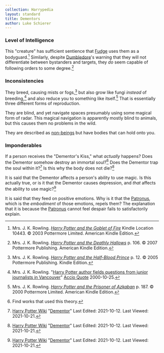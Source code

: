 ```yaml
---
collection: Harrypedia
layout: standard
title: Dementors
author: Luke Schierer
---
```


### Level of Intelligence

This "creature" has sufficient sentience that [Fudge]
uses them as a bodyguard.[^211021-1] Similarly, despite [Dumbledore][]'s
warning that they will not differentiate between bystanders and targets, they
_do_ seem capable of following orders to some degree.[^211021-2]

[Fudge]: /Harrypedia/people/fudge/cornelius_oswald/
[Dumbledore]: /Harrypedia/people/dumbledore/albus_percival_wulfric_brian//

### Inconsistencies

They breed, causing mists or fogs,[^211021-3] but also grow like fungi _instead_
of breeding,[^211021-4] and also reduce you to something like itself.[^211021-5]
That is essentially three different forms of reproduction.

They are blind, and yet navigate spaces presumably using some magical form of
radar. This magical navigation is apparently mostly blind to animals, but this
causes them no problems in the wild.

They are described as [non-beings][] but have bodies that can hold onto you.

[non-beings]: ../../

### Imponderables

If a person receives the "Dementor's Kiss," what _actually_ happens? Does the
Dementor somehow destroy an immortal soul?[^211020-6] Does the Dementor trap
the soul within it?[^211021-7] Is this why the body does not die?[^211021-8]

It is said that the Dementor affects a person's ability to use magic. Is this
actually true, or is it that the Dementor causes depression, and _that_ affects
the ability to use magic?[^211021-9]

It is said that they feed on positive emotions. Why is it that the
[Patronus][], which is the _embodiment_ of those emotions, repels them? The
explanation that it is because the [Patronus][] cannot feel despair fails to
satisfactorily explain.

[Patronus]: /Harrypedia/magic/spells/patronus/

[^211021-9]:
    [Harry Potter Wiki](https://harrypotter.fandom.com/wiki)
    "[Dementor](https://harrypotter.fandom.com/wiki/Dementor)"
    Last Edited: 2021-10-12. Last Viewed: 2021-10-21.

[^211021-8]:
    [Harry Potter Wiki](https://harrypotter.fandom.com/wiki)
    "[Dementor](https://harrypotter.fandom.com/wiki/Dementor)"
    Last Edited: 2021-10-12. Last Viewed: 2021-10-21.

[^211021-7]:
    [Harry Potter Wiki](https://harrypotter.fandom.com/wiki)
    "[Dementor](https://harrypotter.fandom.com/wiki/Dementor)"
    Last Edited: 2021-10-12. Last Viewed: 2021-10-21.

[^211020-6]: Find works that used this theory.

[^211021-5]:
    Mrs. J. K. Rowling.
    _[Harry Potter and the Prisoner of Azkaban](https://www.goodreads.com/book/show/5.Harry_Potter_and_the_Prisoner_of_Azkaban)_
    p. 187. © 2000 Pottermore Limited. American Kindle Edition.

[^211021-4]:
    Mrs. J. K. Rowling.
    "[Harry Potter author fields questions from junior journalists in
    Vancouver](http://www.accio-quote.org/articles/2000/1000-canadianpress-moore.htm)"
    [Accio Quote](http://www.accio-quote.org) 2000-10-25.

[^211021-3]:
    Mrs. J. K. Rowling.
    _[Harry Potter and the Half-Blood Prince](https://www.goodreads.com/book/show/1.Harry_Potter_and_the_Half_Blood_Prince)_
    p. 12. © 2005 Pottermore Publishing. Kindle Edition.

[^211021-2]:
    Mrs. J. K. Rowling.
    _[Harry Potter and the Deathly Hallows](https://www.goodreads.com/book/show/136251.Harry_Potter_and_the_Deathly_Hallows)_
    p. 106. © 2007 Pottermore Publishing. American Kindle Edition.

[^211021-1]:
    Mrs. J. K. Rowling.
    _[Harry Potter and the Goblet of Fire](https://www.goodreads.com/book/show/6.Harry_Potter_and_the_Goblet_of_Fire)_
    Kindle Location 10443. © 2003 Pottermore Limited. American Kindle Edition.
